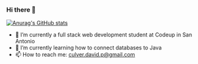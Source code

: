 ### Hi there 👋

<!--
**Davidpculver/Davidpculver** is a ✨ _special_ ✨ repository because its `README.md` (this file) appears on your GitHub profile.

Here are some ideas to get you started:

- 🔭 I’m currently working on ...
- 🌱 I’m currently learning ...
- 👯 I’m looking to collaborate on ...
- 🤔 I’m looking for help with ...
- 💬 Ask me about ...
- 📫 How to reach me: culver.david.p@gmail.com
- 😄 Pronouns: ...
- ⚡ Fun fact: ...
-->
[![Anurag's GitHub stats](https://github-readme-stats.vercel.app/api?username=davidpculver)](https://github.com/anuraghazra/github-readme-stats)


- 🔭 I’m currently a full stack web development student at Codeup in San Antonio
- 🌱 I’m currently learning how to connect databases to Java
- 📫 How to reach me: culver.david.p@gmail.com

